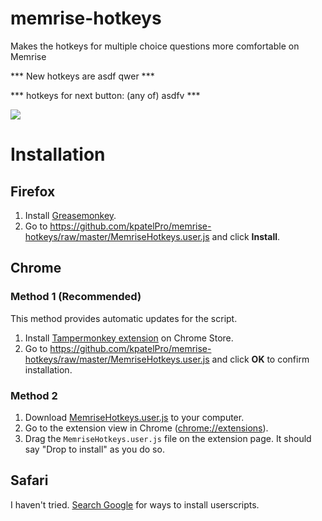 memrise-hotkeys
===============

Makes the hotkeys for multiple choice questions more comfortable on Memrise

*** New hotkeys are asdf qwer ***

*** hotkeys for next button: (any of) asdfv ***

![](https://raw.github.com/raneksi/memrise-hotkeys/gh-pages/garden_multiple_choice.png)

# Installation

## Firefox

1. Install [Greasemonkey](https://addons.mozilla.org/en-US/firefox/addon/greasemonkey/).
2. Go to https://github.com/kpatelPro/memrise-hotkeys/raw/master/MemriseHotkeys.user.js and click **Install**.

## Chrome

### Method 1 (Recommended)

This method provides automatic updates for the script.

1. Install [Tampermonkey extension](https://chrome.google.com/webstore/detail/tampermonkey/dhdgffkkebhmkfjojejmpbldmpobfkfo) on Chrome Store.
2. Go to https://github.com/kpatelPro/memrise-hotkeys/raw/master/MemriseHotkeys.user.js and click **OK** to confirm installation.

### Method 2

1. Download [MemriseHotkeys.user.js](https://github.com/kpatelPro/memrise-hotkeys/raw/master/MemriseHotkeys.user.js) to your computer.
2. Go to the extension view in Chrome ([chrome://extensions](chrome://extensions)).
3. Drag the `MemriseHotkeys.user.js` file on the extension page. It should say "Drop to install" as you do so.

## Safari

I haven't tried. [Search Google](https://www.google.com/search?q=install+userscripts+safari) for ways to install userscripts.
